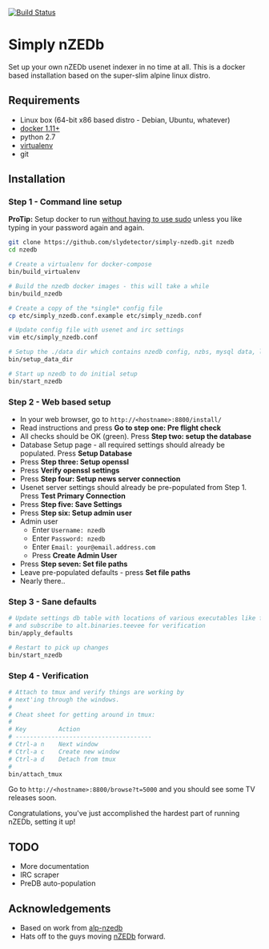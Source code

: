 [![Build Status](https://travis-ci.org/slydetector/simply-nzedb.svg?branch=master)](https://travis-ci.org/slydetector/simply-nzedb)

# Simply nZEDb

Set up your own nZEDb usenet indexer in no time at all. 
This is a docker based installation based on the super-slim alpine linux distro.

## Requirements
- Linux box (64-bit x86 based distro - Debian, Ubuntu, whatever)
- [docker 1.11+](https://docs.docker.com/engine/installation/)
- python 2.7
- [virtualenv](https://virtualenv.pypa.io/en/stable/installation/)
- git

## Installation
### Step 1 - Command line setup

**ProTip:** Setup docker to run [without having to use sudo](http://askubuntu.com/questions/477551/how-can-i-use-docker-without-sudo) unless you like typing in your password again and again.

```sh
git clone https://github.com/slydetector/simply-nzedb.git nzedb
cd nzedb

# Create a virtualenv for docker-compose
bin/build_virtualenv

# Build the nzedb docker images - this will take a while
bin/build_nzedb

# Create a copy of the *single* config file
cp etc/simply_nzedb.conf.example etc/simply_nzedb.conf

# Update config file with usenet and irc settings
vim etc/simply_nzedb.conf

# Setup the ./data dir which contains nzedb config, nzbs, mysql data, log files, etc
bin/setup_data_dir

# Start up nzedb to do initial setup
bin/start_nzedb
```

### Step 2 - Web based setup
- In your web browser, go to `http://<hostname>:8800/install/`
- Read instructions and press **Go to step one: Pre flight check**
- All checks should be OK (green). Press **Step two: setup the database**
- Database Setup page - all required settings should already be populated. Press **Setup Database**
- Press **Step three: Setup openssl**
- Press **Verify openssl settings**
- Press **Step four: Setup news server connection**
- Usenet server settings should already be pre-populated from Step 1. Press **Test Primary Connection**
- Press **Step five: Save Settings**
- Press **Step six: Setup admin user**
- Admin user 
  - Enter `Username: nzedb`
  - Enter `Password: nzedb`
  - Enter `Email: your@email.address.com`
  - Press **Create Admin User**
- Press **Step seven: Set file paths**
- Leave pre-populated defaults - press **Set file paths**
- Nearly there..

### Step 3 - Sane defaults
```sh
# Update settings db table with locations of various executables like ffmpeg, mediainfo, etc
# and subscribe to alt.binaries.teevee for verification
bin/apply_defaults

# Restart to pick up changes
bin/start_nzedb
```

### Step 4 - Verification
```sh
# Attach to tmux and verify things are working by
# next'ing through the windows.
#
# Cheat sheet for getting around in tmux:
#
# Key         Action
# --------------------------------------
# Ctrl-a n    Next window
# Ctrl-a c    Create new window
# Ctrl-a d    Detach from tmux
# 
bin/attach_tmux
```
Go to ```http://<hostname>:8800/browse?t=5000``` and you should see some TV releases soon.

Congratulations, you've just accomplished the hardest part of running nZEDb, setting it up!

## TODO
- More documentation
- IRC scraper
- PreDB auto-population

## Acknowledgements
- Based on work from [alp-nzedb](https://github.com/MichaelLindsey/alp-nzedb)
- Hats off to the guys moving [nZEDb](https://nzedb.github.io/) forward.

